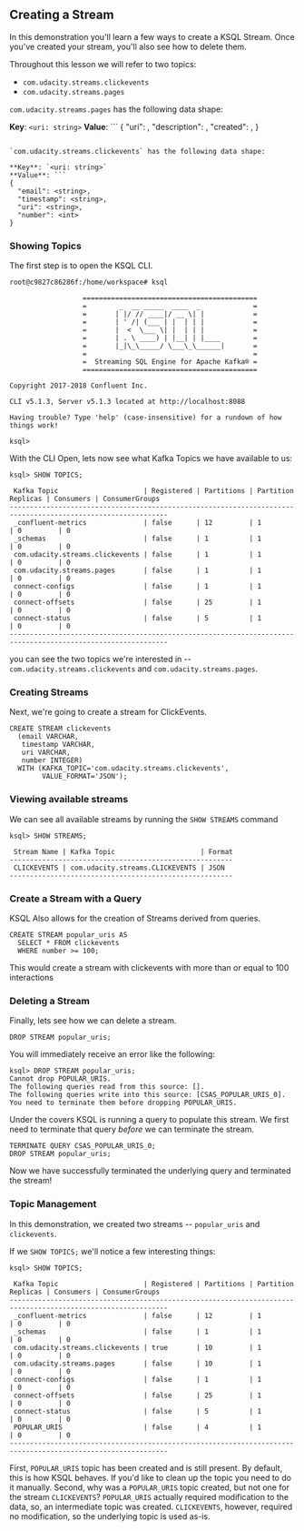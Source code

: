 ## Creating a Stream

In this demonstration you'll learn a few ways to create a KSQL Stream. Once you've created your
stream, you'll also see how to delete them.

Throughout this lesson we will refer to two topics:

* `com.udacity.streams.clickevents`
* `com.udacity.streams.pages`

`com.udacity.streams.pages` has the following data shape:

**Key**: `<uri: string>`
**Value**: ```
{
  "uri": <string>,
  "description": <string>,
  "created": <string>,
}
```

`com.udacity.streams.clickevents` has the following data shape:

**Key**: `<uri: string>`
**Value**: ```
{
  "email": <string>,
  "timestamp": <string>,
  "uri": <string>,
  "number": <int>
}
```

### Showing Topics

The first step is to open the KSQL CLI.

```
root@c9827c86286f:/home/workspace# ksql

                  ===========================================
                  =        _  __ _____  ____  _             =
                  =       | |/ // ____|/ __ \| |            =
                  =       | ' /| (___ | |  | | |            =
                  =       |  <  \___ \| |  | | |            =
                  =       | . \ ____) | |__| | |____        =
                  =       |_|\_\_____/ \___\_\______|       =
                  =                                         =
                  =  Streaming SQL Engine for Apache Kafka® =
                  ===========================================

Copyright 2017-2018 Confluent Inc.

CLI v5.1.3, Server v5.1.3 located at http://localhost:8088

Having trouble? Type 'help' (case-insensitive) for a rundown of how things work!

ksql>
```

With the CLI Open, lets now see what Kafka Topics we have available to us:

```
ksql> SHOW TOPICS;

 Kafka Topic                     | Registered | Partitions | Partition Replicas | Consumers | ConsumerGroups
-------------------------------------------------------------------------------------------------------------
 _confluent-metrics              | false      | 12         | 1                  | 0         | 0
 _schemas                        | false      | 1          | 1                  | 0         | 0
 com.udacity.streams.clickevents | false      | 1          | 1                  | 0         | 0
 com.udacity.streams.pages       | false      | 1          | 1                  | 0         | 0
 connect-configs                 | false      | 1          | 1                  | 0         | 0
 connect-offsets                 | false      | 25         | 1                  | 0         | 0
 connect-status                  | false      | 5          | 1                  | 0         | 0
-------------------------------------------------------------------------------------------------------------
```

you can see the two topics we're interested in -- `com.udacity.streams.clickevents` and `com.udacity.streams.pages`.

### Creating Streams

Next, we're going to create a stream for ClickEvents.

```
CREATE STREAM clickevents
  (email VARCHAR,
   timestamp VARCHAR,
   uri VARCHAR,
   number INTEGER)
  WITH (KAFKA_TOPIC='com.udacity.streams.clickevents',
        VALUE_FORMAT='JSON');
```

### Viewing available streams

We can see all available streams by running the `SHOW STREAMS` command

```
ksql> SHOW STREAMS;

 Stream Name | Kafka Topic                     | Format
-------------------------------------------------------
 CLICKEVENTS | com.udacity.streams.CLICKEVENTS | JSON
-------------------------------------------------------
```

### Create a Stream with a Query

KSQL Also allows for the creation of Streams derived from queries.

```
CREATE STREAM popular_uris AS
  SELECT * FROM clickevents
  WHERE number >= 100;
```

This would create a stream with clickevents with more than or equal to 100 interactions

### Deleting a Stream

Finally, lets see how we can delete a stream.

```
DROP STREAM popular_uris;
```

You will immediately receive an error like the following:

```
ksql> DROP STREAM popular_uris;
Cannot drop POPULAR_URIS.
The following queries read from this source: [].
The following queries write into this source: [CSAS_POPULAR_URIS_0].
You need to terminate them before dropping POPULAR_URIS.
```

Under the covers KSQL is running a query to populate this stream. We first need to
terminate that query _before_ we can terminate the stream.

```
TERMINATE QUERY CSAS_POPULAR_URIS_0;
DROP STREAM popular_uris;
```

Now we have successfully terminated the underlying query and terminated the stream!

### Topic Management

In this demonstration, we created two streams -- `popular_uris` and `clickevents`.

If we `SHOW TOPICS;` we'll notice a few interesting things:

```
ksql> SHOW TOPICS;

 Kafka Topic                     | Registered | Partitions | Partition Replicas | Consumers | ConsumerGroups
-------------------------------------------------------------------------------------------------------------
 _confluent-metrics              | false      | 12         | 1                  | 0         | 0
 _schemas                        | false      | 1          | 1                  | 0         | 0
 com.udacity.streams.clickevents | true       | 10         | 1                  | 0         | 0
 com.udacity.streams.pages       | false      | 10         | 1                  | 0         | 0
 connect-configs                 | false      | 1          | 1                  | 0         | 0
 connect-offsets                 | false      | 25         | 1                  | 0         | 0
 connect-status                  | false      | 5          | 1                  | 0         | 0
 POPULAR_URIS                    | false      | 4          | 1                  | 0         | 0
-------------------------------------------------------------------------------------------------------------
```

First, `POPULAR_URIS` topic has been created and is still present. By default, this is how
KSQL behaves. If you'd like to clean up the topic you need to do it manually. Second, why was a
`POPULAR_URIS` topic created, but not one for the stream `CLICKEVENTS`? `POPULAR_URIS`
actually required modification to the data, so, an intermediate topic was created. `CLICKEVENTS`,
however, required no modification, so the underlying topic is used as-is.
